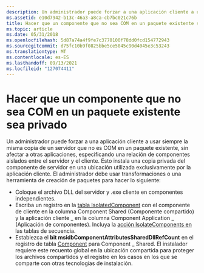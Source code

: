 ```yaml
---
description: Un administrador puede forzar a una aplicación cliente a usar siempre la misma copia de un servidor que no es COM en un paquete existente&8212; sin afectar a otras aplicaciones \#&8212; especificando una relación de componentes aislados entre el servidor \# y el cliente.
ms.assetid: e10d7942-b13c-46a3-a8ca-cb7bc021c76b
title: Hacer que un componente que no sea COM en un paquete existente sea privado
ms.topic: article
ms.date: 05/31/2018
ms.openlocfilehash: 5d87a74a4f9fe7c3770100f78dd0fcd154772943
ms.sourcegitcommit: d75fc10b9f0825bbe5ce5045c90d4045e3c53243
ms.translationtype: MT
ms.contentlocale: es-ES
ms.lasthandoff: 09/13/2021
ms.locfileid: "127074411"
---
```

# <a name="make-a-non-com-component-in-an-existing-package-private"></a>Hacer que un componente que no sea COM en un paquete existente sea privado

Un administrador puede forzar a una aplicación cliente a usar siempre la misma copia de un servidor [](isolated-components.md) que no es COM en un paquete existente, sin afectar a otras aplicaciones, especificando una relación de componentes aislados entre el servidor y el cliente. Esto instala una copia privada del componente de servidor en una ubicación utilizada exclusivamente por la aplicación cliente. El administrador debe usar transformaciones o una herramienta de creación de paquetes para hacer lo siguiente:

-   Coloque el archivo DLL del servidor y .exe cliente en componentes independientes.
-   Escriba un registro en la [tabla IsolatedComponent](isolatedcomponent-table.md) con el componente de cliente en la columna Component Shared (Componente compartido) y la aplicación cliente \_ en la columna Component Application \_ (Aplicación de componentes). Incluya la [acción IsolateComponents en](isolatecomponents-action.md) las tablas de secuencia.
-   Establezca el **bit msidbComponentAttributesSharedDllRefCount** en el registro de tabla [Component](component-table.md) para Component \_ Shared. El instalador requiere este recuento global en la ubicación compartida para proteger los archivos compartidos y el registro en los casos en los que se comparte con otras tecnologías de instalación.

 

 



